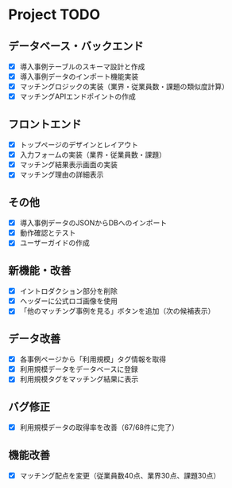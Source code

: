 # Project TODO

## データベース・バックエンド
- [x] 導入事例テーブルのスキーマ設計と作成
- [x] 導入事例データのインポート機能実装
- [x] マッチングロジックの実装（業界・従業員数・課題の類似度計算）
- [x] マッチングAPIエンドポイントの作成

## フロントエンド
- [x] トップページのデザインとレイアウト
- [x] 入力フォームの実装（業界・従業員数・課題）
- [x] マッチング結果表示画面の実装
- [x] マッチング理由の詳細表示

## その他
- [x] 導入事例データのJSONからDBへのインポート
- [x] 動作確認とテスト
- [x] ユーザーガイドの作成

## 新機能・改善
- [x] イントロダクション部分を削除
- [x] ヘッダーに公式ロゴ画像を使用
- [x] 「他のマッチング事例を見る」ボタンを追加（次の候補表示）

## データ改善
- [x] 各事例ページから「利用規模」タグ情報を取得
- [x] 利用規模データをデータベースに登録
- [x] 利用規模タグをマッチング結果に表示

## バグ修正
- [x] 利用規模データの取得率を改善（67/68件に完了）

## 機能改善
- [x] マッチング配点を変更（従業員数40点、業界30点、課題30点）
